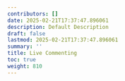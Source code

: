 ```yaml
---
contributors: []
date: 2025-02-21T17:37:47.896061
description: Default Description
draft: false
lastmod: 2025-02-21T17:37:47.896061
summary: ''
title: Live Commenting
toc: true
weight: 810
---
```



